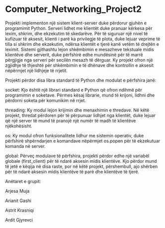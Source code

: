 # Computer_Networking_Project2
Projekti implementon një sistem klient-server duke përdorur gjuhën e programimit Python.
Serveri lidhet me klientët duke pranuar kërkesa për lexim, shkrim, dhe ekzekutim të skedarëve.
Për të siguruar një nivel të kufizuar të aksesit, klienti i parë ka privilegje të plota, duke lejuar veprime të tilla 
si shkrim dhe ekzekutim, ndërsa klientët e tjerë kanë vetëm të drejtën e leximit. 
Sistemi gjithashtu lejon shkëmbimin e mesazheve tekstuale midis klientëve dhe serverit, 
duke përfshirë edhe mundësinë për të marrë përgjigje nga serveri për secilën mesazh të dërguar. Ky projekt ofron një 
zgjidhje të thjeshtë për shkëmbimin e të dhënave dhe kontrollin e aksesit nëpërmjet një lidhjeje të rrjetit.

Projekti përdor disa libra standard të Python dhe modulat e përfshira janë:

socket: Kjo është një librari standard e Python që ofron ndihmë për programimin e soketave. 
Përmes kësaj librarie, mund të krijoni, lidhni dhe përdorni soketa për komunikim në rrjet.

threading: Ky modul lejon krijimin dhe menaxhimin e thredave. Në këtë projekt, thredat përdoren për të përpunuar 
lidhjet nga klientët, duke lejuar që një server të mund të pranojë një numër të madh të klientëve njëkohësisht.

os: Ky modul ofron funksionalitete lidhur me sistemin operativ, duke përfshirë shpërndarjen e komandave nëpërmjet 
os.popen për të ekzekutuar komanda në server.

global: Përveç modulave të përfshira, projekti përdor edhe një variabël globale (first_client) për të ndarë aksesin 
midis klientëve. Kjo përdor mund të jetë e këqija në disa raste, por në këtë projekt, përshembull, ajo shërben për 
të ndarë aksesin midis klientëve të parë dhe klientëve të tjerë.

Anëtaret e grupit:

Arjesa Muja

Arianit Gashi

Astrit Krasniqi

Ardit Gjyrevci
